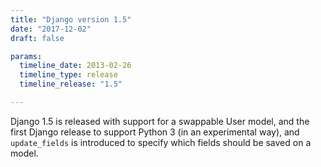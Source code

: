 ```yaml
---
title: "Django version 1.5"
date: "2017-12-02"
draft: false

params:
  timeline_date: 2013-02-26
  timeline_type: release
  timeline_release: "1.5"

---
```


Django 1.5 is released with support for a swappable User model, and the first Django release to support Python 3 (in an experimental way), and `update_fields` is introduced to specify which fields should be saved on a model.
